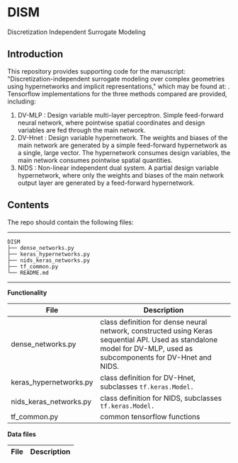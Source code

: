 # DISM

Discretization Independent Surrogate Modeling

Introduction
------------
This repository provides supporting code for the manuscript: "Discretization-independent surrogate modeling over complex geometries
using hypernetworks and implicit representations," which may be found at: . Tensorflow implementations for the three methods compared are provided, including:

1. DV-MLP   : Design variable multi-layer perceptron. Simple feed-forward neural network, where pointwise spatial coordinates and design variables are fed through the main network.
2. DV-Hnet  : Design variable hypernetwork. The weights and biases of the main network are generated by a simple feed-forward hypernetwork as a single, large vector. The hypernetwork consumes design variables, the main network consumes pointwise spatial quantities.
3. NIDS     : Non-linear independent dual system. A partial design variable hypernetwork, where only the weights and biases of the main network output layer are generated by a feed-forward hypernetwork.

Contents
----------------

The repo should contain the following files:  

-----------------------------------
    DISM
    ├── dense_networks.py        
    ├── keras_hypernetworks.py      
    ├── nids_keras_networks.py   
    ├── tf_common.py 
    └── README.md
-----------------------------------


**Functionality**

File | Description 
--- | ---|
dense_networks.py | class definition for dense neural network, constructed using Keras sequential API. Used as standalone model for DV-MLP, used as subcomponents for DV-Hnet and NIDS.
keras_hypernetworks.py | class definition for DV-Hnet, subclasses ```tf.keras.Model.```
nids_keras_networks.py | class definition for NIDS, subclasses ```tf.keras.Model.```
tf_common.py | common tensorflow functions

**Data files**

File | Description
--- | ---|



